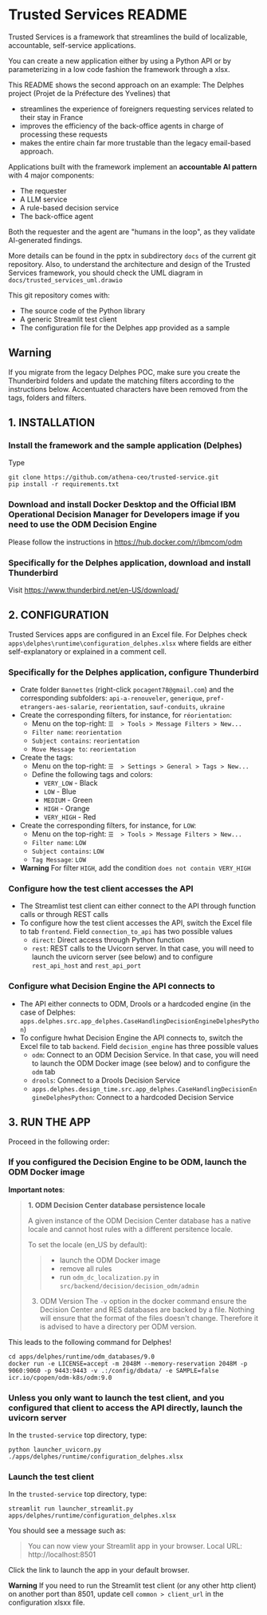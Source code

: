 # Trusted Services README

Trusted Services is a framework that streamlines the build of localizable, accountable, self-service applications.

You can create a new application either by using a Python API or by parameterizing in a low code fashion the framework
through a xlsx.

This README shows the second approach on an example: The Delphes project (Projet de la Préfecture des Yvelines) that 
- streamlines the experience of foreigners requesting services related to their stay in France
- improves the efficiency of the back-office agents in charge of processing these requests
- makes the entire chain far more trustable than the legacy email-based approach.

Applications built with the framework implement an **accountable AI pattern** with 4 major components:
- The requester
- A LLM service
- A rule-based decision service
- The back-office agent

Both the requester and the agent are "humans in the loop", as they validate AI-generated findings.

More details can be found in the pptx in subdirectory `docs` of the current git repository. Also, to understand the
architecture and design of the Trusted Services framework, you should check the UML diagram in
`docs/trusted_services_uml.drawio`

This git repository comes with:

- The source code of the Python library
- A generic Streamlit test client
- The configuration file for the Delphes app provided as a sample

## Warning

If you migrate from the legacy Delphes POC, make sure you create the Thunderbird folders and update the matching filters
according to the instructions below. Accentuated characters have been removed from the tags, folders and filters.

## 1. INSTALLATION
### Install the framework and the sample application (Delphes)
Type
```
git clone https://github.com/athena-ceo/trusted-service.git
pip install -r requirements.txt
```

### Download and install Docker Desktop and the Official IBM Operational Decision Manager for Developers image if you need to use the ODM Decision Engine
Please follow the instructions in https://hub.docker.com/r/ibmcom/odm

### Specifically for the Delphes application, download and install Thunderbird
Visit https://www.thunderbird.net/en-US/download/

## 2. CONFIGURATION
Trusted Services apps are configured in an Excel file. For Delphes check `apps\delphes\runtime\configuration_delphes.xlsx` where fields are either self-explanatory or explained in a comment cell.

### Specifically for the Delphes application, configure Thunderbird
- Crate folder `Bannettes` (right-click `pocagent78@gmail.com`) and the corresponding subfolders: `api-a-renouveler`, `generique`, `pref-etrangers-aes-salarie`, `reorientation`, `sauf-conduits`, `ukraine`
- Create the corresponding filters, for instance, for `réorientation`:
    - Menu on the top-right: `☰  > Tools > Message Filters > New...`
    - `Filter name`: `reorientation`
    - `Subject contains`: `reorientation`
    - `Move Message to`: `reorientation`
- Create the tags:
    - Menu on the top-right: `☰  > Settings > General > Tags > New...`
    - Define the following tags and colors:
        - `VERY_LOW` - Black
        - `LOW` - Blue
        - `MEDIUM` - Green
        - `HIGH` - Orange
        - `VERY_HIGH` - Red
- Create the corresponding filters, for instance, for `LOW`:
    - Menu on the top-right: `☰  > Tools > Message Filters > New...`
    - `Filter name`: `LOW`
    - `Subject contains`: `LOW`
    - `Tag Message`: `LOW`
- **Warning** For filter `HIGH`, add the condition `does not contain VERY_HIGH`

### Configure how the test client accesses the API
- The Streamlist test client can either connect to the API through function calls or through REST calls
- To configure how the test client accesses the API, switch the Excel file to tab `frontend`. Field `connection_to_api`
  has two possible values
    - `direct`: Direct access through Python function
    - `rest`: REST calls to the Uvicorn server. In that case, you will need to launch the uvicorn server (see below) and to configure `rest_api_host` and `rest_api_port`

### Configure what Decision Engine the API connects to
- The API either connects to ODM, Drools or a hardcoded engine (in the case of Delphes:
  `apps.delphes.src.app_delphes.CaseHandlingDecisionEngineDelphesPython`)
- To configure hwhat Decision Engine the API connects to, switch the Excel file to tab `backend`. Field
  `decision_engine` has three possible values
    - `odm`: Connect to an ODM Decision Service. In that case, you will need to launch the ODM Docker image (see below) and to configure the `odm` tab
    - `drools`: Connect to a Drools Decision Service
    - `apps.delphes.design_time.src.app_delphes.CaseHandlingDecisionEngineDelphesPython`: Connect to a hardcoded Decision Service

## 3. RUN THE APP
Proceed in the following order:

### If you configured the Decision Engine to be ODM, launch the ODM Docker image
**Important notes**:
> **1. ODM Decision Center database persistence locale**
> 
> A given instance of the ODM Decision Center database has a native locale and cannot host rules with a different persitence locale.
> 
> To set the locale (en_US by default):
>> - launch the ODM Docker image
>> - remove all rules
>> - run `odm_dc_localization.py` in `src/backend/decision/decision_odm/admin`
>
> 3. ODM Version
> The `-v` option in the docker command ensure the Decision Center and RES databases are backed by a file.
> Nothing will ensure that the format of the files doesn't change. Therefore it is advised to have a directory per ODM version. 

This leads to the following command for Delphes!
```
cd apps/delphes/runtime/odm_databases/9.0
docker run -e LICENSE=accept -m 2048M --memory-reservation 2048M -p 9060:9060 -p 9443:9443 -v .:/config/dbdata/ -e SAMPLE=false icr.io/cpopen/odm-k8s/odm:9.0
```

### Unless you only want to launch the test client, and you configured that client to access the API directly, launch the uvicorn server
In the `trusted-service` top directory, type:
```
python launcher_uvicorn.py ./apps/delphes/runtime/configuration_delphes.xlsx
```

### Launch the test client
In the `trusted-service` top directory, type:
```
streamlit run launcher_streamlit.py apps/delphes/runtime/configuration_delphes.xlsx
```

You should see a message such as:
> You can now view your Streamlit app in your browser.
>  Local URL: http://localhost:8501

Click the link to launch the app in your default browser.

**Warning** If you need to run the Streamlit test client (or any other http client) on another port than 8501, update cell `common > client_url` in the configuration xlsxx file. 


